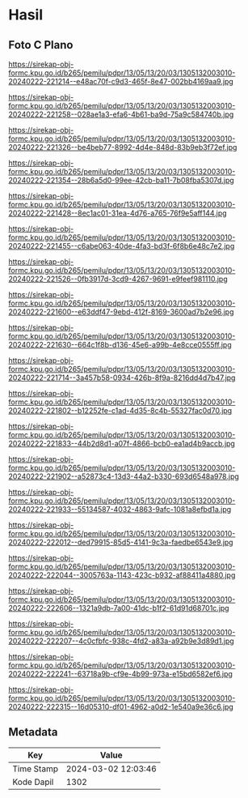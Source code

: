 # Hasil

## Foto C Plano

https://sirekap-obj-formc.kpu.go.id/b265/pemilu/pdpr/13/05/13/20/03/1305132003010-20240222-221214--e48ac70f-c9d3-465f-8e47-002bb4169aa9.jpg

https://sirekap-obj-formc.kpu.go.id/b265/pemilu/pdpr/13/05/13/20/03/1305132003010-20240222-221258--028ae1a3-efa6-4b61-ba9d-75a9c584740b.jpg

https://sirekap-obj-formc.kpu.go.id/b265/pemilu/pdpr/13/05/13/20/03/1305132003010-20240222-221326--be4beb77-8992-4d4e-848d-83b9eb3f72ef.jpg

https://sirekap-obj-formc.kpu.go.id/b265/pemilu/pdpr/13/05/13/20/03/1305132003010-20240222-221354--28b6a5d0-99ee-42cb-ba11-7b08fba5307d.jpg

https://sirekap-obj-formc.kpu.go.id/b265/pemilu/pdpr/13/05/13/20/03/1305132003010-20240222-221428--8ec1ac01-31ea-4d76-a765-76f9e5aff144.jpg

https://sirekap-obj-formc.kpu.go.id/b265/pemilu/pdpr/13/05/13/20/03/1305132003010-20240222-221455--c6abe063-40de-4fa3-bd3f-6f8b6e48c7e2.jpg

https://sirekap-obj-formc.kpu.go.id/b265/pemilu/pdpr/13/05/13/20/03/1305132003010-20240222-221526--0fb3917d-3cd9-4267-9691-e9feef981110.jpg

https://sirekap-obj-formc.kpu.go.id/b265/pemilu/pdpr/13/05/13/20/03/1305132003010-20240222-221600--e63ddf47-9ebd-412f-8169-3600ad7b2e96.jpg

https://sirekap-obj-formc.kpu.go.id/b265/pemilu/pdpr/13/05/13/20/03/1305132003010-20240222-221630--664c1f8b-d136-45e6-a99b-4e8cce0555ff.jpg

https://sirekap-obj-formc.kpu.go.id/b265/pemilu/pdpr/13/05/13/20/03/1305132003010-20240222-221714--3a457b58-0934-426b-8f9a-8216dd4d7b47.jpg

https://sirekap-obj-formc.kpu.go.id/b265/pemilu/pdpr/13/05/13/20/03/1305132003010-20240222-221802--b12252fe-c1ad-4d35-8c4b-55327fac0d70.jpg

https://sirekap-obj-formc.kpu.go.id/b265/pemilu/pdpr/13/05/13/20/03/1305132003010-20240222-221833--44b2d8d1-a07f-4866-bcb0-ea1ad4b9accb.jpg

https://sirekap-obj-formc.kpu.go.id/b265/pemilu/pdpr/13/05/13/20/03/1305132003010-20240222-221902--a52873c4-13d3-44a2-b330-693d6548a978.jpg

https://sirekap-obj-formc.kpu.go.id/b265/pemilu/pdpr/13/05/13/20/03/1305132003010-20240222-221933--55134587-4032-4863-9afc-1081a8efbd1a.jpg

https://sirekap-obj-formc.kpu.go.id/b265/pemilu/pdpr/13/05/13/20/03/1305132003010-20240222-222012--ded79915-85d5-4141-9c3a-faedbe6543e9.jpg

https://sirekap-obj-formc.kpu.go.id/b265/pemilu/pdpr/13/05/13/20/03/1305132003010-20240222-222044--3005763a-1143-423c-b932-af88411a4880.jpg

https://sirekap-obj-formc.kpu.go.id/b265/pemilu/pdpr/13/05/13/20/03/1305132003010-20240222-222606--1321a9db-7a00-41dc-b1f2-61d91d68701c.jpg

https://sirekap-obj-formc.kpu.go.id/b265/pemilu/pdpr/13/05/13/20/03/1305132003010-20240222-222207--4c0cfbfc-938c-4fd2-a83a-a92b9e3d89d1.jpg

https://sirekap-obj-formc.kpu.go.id/b265/pemilu/pdpr/13/05/13/20/03/1305132003010-20240222-222241--63718a9b-cf9e-4b99-973a-e15bd6582ef6.jpg

https://sirekap-obj-formc.kpu.go.id/b265/pemilu/pdpr/13/05/13/20/03/1305132003010-20240222-222315--16d05310-df01-4962-a0d2-1e540a9e36c6.jpg


## Metadata

| Key        | Value               |
| ---------- | ------------------- |
| Time Stamp | 2024-03-02 12:03:46 |
| Kode Dapil | 1302                |



